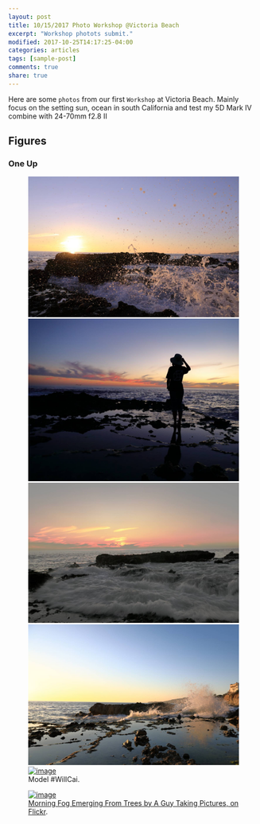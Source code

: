 ```yaml
---
layout: post
title: 10/15/2017 Photo Workshop @Victoria Beach
excerpt: "Workshop photots submit."
modified: 2017-10-25T14:17:25-04:00
categories: articles
tags: [sample-post]
comments: true
share: true
---
```


Here are some `photos` from our first `Workshop` at Victoria Beach. Mainly focus on the setting sun, ocean in south California and test my 5D Mark IV combine with 24-70mm f2.8 II 

## Figures 

### One Up

<figure>
    <img src="/images/mmexport1508696872606.jpg">
    <img src="/images/mmexport1508696878116.jpg">
    <img src="/images/mmexport1508696882728.jpg">
    <img src="/images/mmexport1508696886733.jpg">
    <a href="https://c1.staticflickr.com/5/4481/26177036169_27c96e3ba4_b.jpg"><img src="http://farm5.staticflickr.com//4481//26177036169_27c96e3ba4.jpg" alt="image"></a>
    <figcaption>Model #WillCai.</figcaption>
</figure>

<figure>
	<a href="http://farm9.staticflickr.com/8426/7758832526_cc8f681e48_b.jpg"><img src="http://farm9.staticflickr.com/8426/7758832526_cc8f681e48_c.jpg" alt="image"></a>
	<figcaption><a href="http://www.flickr.com/photos/80901381@N04/7758832526/" title="Morning Fog Emerging From Trees by A Guy Taking Pictures, on Flickr">Morning Fog Emerging From Trees by A Guy Taking Pictures, on Flickr</a>.</figcaption>
</figure>